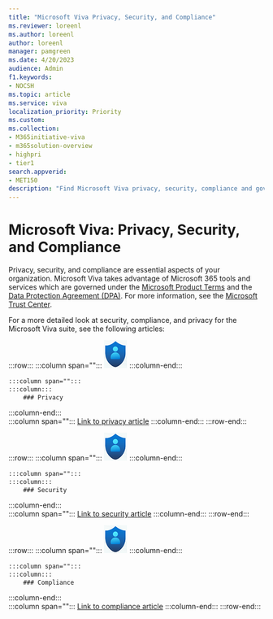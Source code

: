 ```yaml
---
title: "Microsoft Viva Privacy, Security, and Compliance"
ms.reviewer: loreenl
ms.author: loreenl
author: loreenl
manager: pamgreen
ms.date: 4/20/2023
audience: Admin
f1.keywords:
- NOCSH
ms.topic: article
ms.service: viva
localization_priority: Priority
ms.custom:
ms.collection:  
- M365initiative-viva
- m365solution-overview
- highpri
- tier1
search.appverid:
- MET150
description: "Find Microsoft Viva privacy, security, compliance and governance information."
---
```


# Microsoft Viva: Privacy, Security, and Compliance

Privacy, security, and compliance are essential aspects of your organization. Microsoft Viva takes advantage of Microsoft 365 tools and services which are governed under the [Microsoft Product Terms](https://www.microsoft.com/licensing/terms/welcome/welcomepage) and the [Data Protection Agreement (DPA)](https://www.microsoft.com/licensing/docs/view/Microsoft-Products-and-Services-Data-Protection-Addendum-DPA). For more information, see the [Microsoft Trust Center](https://www.microsoft.com/trustcenter).

For a more detailed look at security, compliance, and privacy for the Microsoft Viva suite, see the following articles:

:::row:::
   :::column span="":::
        ![Privacy icon](media/viva-privacy.png)
    :::column-end:::

    :::column span="":::
    :::column:::
        ### Privacy
  :::column-end:::  
  :::column span="":::
     [Link to privacy article](https://microsoft.com)
   :::column-end:::
:::row-end:::

:::row:::
   :::column span="":::
        ![Security icon](media/viva-privacy.png)
    :::column-end:::

    :::column span="":::
    :::column:::
        ### Security
  :::column-end:::  
  :::column span="":::
     [Link to security article](https://microsoft.com)
   :::column-end:::
:::row-end:::

:::row:::
   :::column span="":::
        ![Compliance icon](media/viva-privacy.png)
    :::column-end:::

    :::column span="":::
    :::column:::
        ### Compliance
  :::column-end:::  
  :::column span="":::
     [Link to compliance article](https://microsoft.com)
   :::column-end:::
:::row-end:::